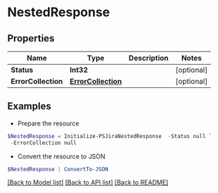 # NestedResponse
## Properties

Name | Type | Description | Notes
------------ | ------------- | ------------- | -------------
**Status** | **Int32** |  | [optional] 
**ErrorCollection** | [**ErrorCollection**](ErrorCollection.md) |  | [optional] 

## Examples

- Prepare the resource
```powershell
$NestedResponse = Initialize-PSJiraNestedResponse  -Status null `
 -ErrorCollection null
```

- Convert the resource to JSON
```powershell
$NestedResponse | ConvertTo-JSON
```

[[Back to Model list]](../README.md#documentation-for-models) [[Back to API list]](../README.md#documentation-for-api-endpoints) [[Back to README]](../README.md)

